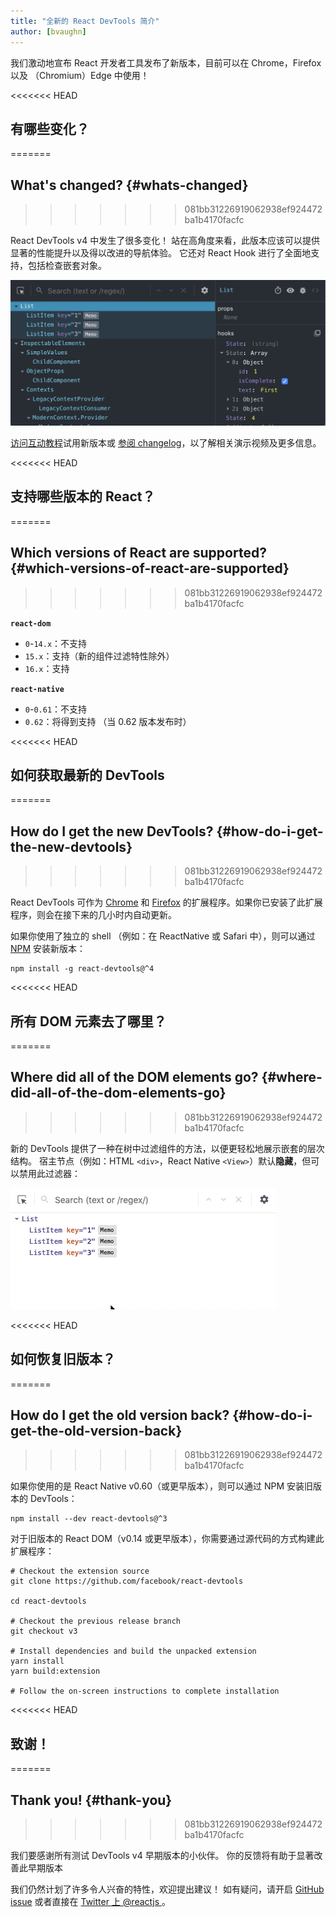 ```yaml
---
title: "全新的 React DevTools 简介"
author: [bvaughn]
---
```

我们激动地宣布 React 开发者工具发布了新版本，目前可以在 Chrome，Firefox 以及 （Chromium）Edge 中使用！

<<<<<<< HEAD
## 有哪些变化？
=======
## What's changed? {#whats-changed}
>>>>>>> 081bb31226919062938ef924472ba1b4170facfc

React DevTools v4 中发生了很多变化！
站在高角度来看，此版本应该可以提供显著的性能提升以及得以改进的导航体验。
它还对 React Hook 进行了全面地支持，包括检查嵌套对象。

![DevTools version 4 screenshot](../images/blog/devtools-v4-screenshot.png)

[访问互动教程](https://react-devtools-tutorial.now.sh/)试用新版本或 [参阅 changelog](https://github.com/facebook/react/blob/master/packages/react-devtools/CHANGELOG.md#400-august-15-2019)，以了解相关演示视频及更多信息。

<<<<<<< HEAD
## 支持哪些版本的 React？
=======
## Which versions of React are supported? {#which-versions-of-react-are-supported}
>>>>>>> 081bb31226919062938ef924472ba1b4170facfc

**`react-dom`**

* `0`-`14.x`：不支持
* `15.x`：支持（新的组件过滤特性除外）
* `16.x`：支持

**`react-native`**
* `0`-`0.61`：不支持
* `0.62`：将得到支持 （当 0.62 版本发布时）

<<<<<<< HEAD
## 如何获取最新的 DevTools
=======
## How do I get the new DevTools? {#how-do-i-get-the-new-devtools}
>>>>>>> 081bb31226919062938ef924472ba1b4170facfc

React DevTools 可作为 [Chrome](https://chrome.google.com/webstore/detail/react-developer-tools/fmkadmapgofadopljbjfkapdkoienihi?hl=en) 和 [Firefox](https://addons.mozilla.org/en-US/firefox/addon/react-devtools/) 的扩展程序。如果你已安装了此扩展程序，则会在接下来的几小时内自动更新。

如果你使用了独立的 shell （例如：在 ReactNative 或 Safari 中），则可以通过 [NPM](https://www.npmjs.com/package/react-devtools) 安装新版本：

```shell
npm install -g react-devtools@^4
```

<<<<<<< HEAD
## 所有 DOM 元素去了哪里？
=======
## Where did all of the DOM elements go? {#where-did-all-of-the-dom-elements-go}
>>>>>>> 081bb31226919062938ef924472ba1b4170facfc

新的 DevTools 提供了一种在树中过滤组件的方法，以便更轻松地展示嵌套的层次结构。
宿主节点（例如：HTML `<div>`，React Native `<View>`）默认**隐藏**，但可以禁用此过滤器：

![DevTools component filters](../images/blog/devtools-component-filters.gif)

<<<<<<< HEAD
## 如何恢复旧版本？
=======
## How do I get the old version back? {#how-do-i-get-the-old-version-back}
>>>>>>> 081bb31226919062938ef924472ba1b4170facfc

如果你使用的是 React Native v0.60（或更早版本），则可以通过 NPM 安装旧版本的 DevTools：

```shell
npm install --dev react-devtools@^3
```

对于旧版本的 React DOM（v0.14 或更早版本），你需要通过源代码的方式构建此扩展程序：

```shell
# Checkout the extension source
git clone https://github.com/facebook/react-devtools

cd react-devtools

# Checkout the previous release branch
git checkout v3

# Install dependencies and build the unpacked extension
yarn install
yarn build:extension

# Follow the on-screen instructions to complete installation
```

<<<<<<< HEAD
## 致谢！
=======
## Thank you! {#thank-you}
>>>>>>> 081bb31226919062938ef924472ba1b4170facfc

我们要感谢所有测试 DevTools v4 早期版本的小伙伴。
你的反馈将有助于显著改善此早期版本

我们仍然计划了许多令人兴奋的特性，欢迎提出建议！
如有疑问，请开启 [GitHub issue](https://github.com/facebook/react/issues/new?labels=Component:%20Developer%20Tools) 或者直接在 [Twitter 上 @reactjs ](https://twitter.com/reactjs)。
